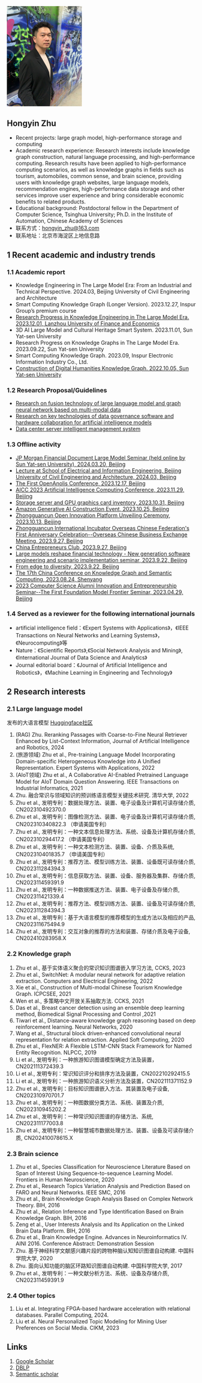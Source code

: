 <img src="pic/avater.jpg" width="200" />

## Hongyin Zhu

* Recent projects: large graph model, high-performance storage and computing
* Academic research experience: Research interests include knowledge graph construction, natural language processing, and high-performance computing. Research results have been applied to high-performance computing scenarios, as well as knowledge graphs in fields such as tourism, automobiles, common sense, and brain science, providing users with knowledge graph websites, large language models, recommendation engines, high-performance data storage and other services improve user experience and bring considerable economic benefits to related products.
* Educational background: Postdoctoral fellow in the Department of Computer Science, Tsinghua University; Ph.D. in the Institute of Automation, Chinese Academy of Sciences
* 联系方式：hongyin_zhu@163.com
* 联系地址：北京市海淀区上地信息路

## 1 Recent academic and industry trends

### 1.1 Academic report
* Knowledge Engineering in The Large Model Era: From an Industrial and Technical Perspective. 2024.03, Beijing University of Civil Engineering and Architecture
* Smart Computing Knowledge Graph (Longer Version). 2023.12.27, Inspur Group’s premium course
* [Research Progress in Knowledge Engineering in The Large Model Era. 2023.12.01, Lanzhou University of Finance and Economics](https://mp.weixin.qq.com/s?__biz=MzUzODA1Nzg1OA==&mid=2247523531&idx=1&sn=5381c5a6df3bb7a5e7873314febef1d9&chksm=fadf5126cda8d8305b812605530ea6aef55e69ca0605ae8db99ccdef2b2fe071f8f0c68def06&scene=27)
* 3D AI Large Model and Cultural Heritage Smart System. 2023.11.01, Sun Yat-sen University
* Research Progress on Knowledge Graphs in The Large Model Era. 2023.09.22, Sun Yat-sen University
* Smart Computing Knowledge Graph. 2023.09, Inspur Electronic Information Industry Co., Ltd.
* [Construction of Digital Humanities Knowledge Graph. 2022.10.05, Sun Yat-sen University](https://mp.weixin.qq.com/s?__biz=MzIyNTU2MTU2Mg==&mid=2247503871&idx=1&sn=56833448dcb3d92462ed0f212acc986d&chksm=e87f514adf08d85c7d90da4128781f97fd0afabd09105fffb3c1d2afa3d51d59609ec0ce3484&scene=27)

### 1.2 Research Proposal/Guidelines
* [Research on fusion technology of large language model and graph neural network based on multi-modal data](2024/doc/2024-02.pdf)
* [Research on key technologies of data governance software and hardware collaboration for artificial intelligence models](2024/doc/2023-08.pdf)
* [Data center server intelligent management system](2024/doc/2022-12.pdf)

### 1.3 Offline activity
* [JP Morgan Financial Document Large Model Seminar (held online by Sun Yat-sen University), 2024.03.20, Beijing](pic/2024/02.png)
* [Lecture at School of Electrical and Information Engineering, Beijing University of Civil Engineering and Architecture, 2024.03, Beijing](pic/2024/01.jpg)
* [The First OpenAnolis Conference, 2023.12.17, Beijing](pic/2023/13.jpeg)
* [AICC 2023 Artificial Intelligence Computing Conference, 2023.11.29, Beijing](pic/2023/12.jpg)
* [Storage server and GPU graphics card inventory, 2023.10.31, Beijing](pic/2023/11.jpg)
* [Amazon Generative AI Construction Event, 2023.10.25, Beijing](pic/2023/10.png)
* [Zhongguancun Open Innovation Platform Unveiling Ceremony, 2023.10.13, Beijing](pic/2023/20231013.png)
* [Zhongguancun International Incubator Overseas Chinese Federation's First Anniversary Celebration--Overseas Chinese Business Exchange Meeting, 2023.9.27, Beijing](pic/2023/09.jpg)
* [China Entrepreneurs Club, 2023.9.27, Beijing](pic/2023/04.jpg)
* [Large models reshape financial technology - New generation software engineering and scenario implementation seminar, 2023.9.22, Beijing](pic/2023/03.jpg)
* [From edge to diversity, 2023.9.22, Beijing](pic/2023/01.jpg)
* [The 17th China Conference on Knowledge Graph and Semantic Computing, 2023.08.24, Shenyang](pic/2023/02.jpg)
* [2023 Computer Science Alumni Innovation and Entrepreneurship Seminar--The First Foundation Model Frontier Seminar, 2023.04.29, Beijing](pic/2023/08.jpg)

### 1.4 Served as a reviewer for the following international journals

* artificial intelligence field：《Expert Systems with Applications》，《IEEE Transactions on Neural Networks and Learning Systems》，《Neurocomputing》等
* Nature：《Scientific Reports》,《Social Network Analysis and Mining》,《International Journal of Data Science and Analytics》
* Journal editorial board：《Journal of Artificial Intelligence and Robotics》，《Machine Learning in Engineering and Technology》

## 2 Research interests

### 2.1 Large language model

发布的大语言模型 [Huggingface社区](https://huggingface.co/hongyin)

1. (RAG) Zhu. Reranking Passages with Coarse-to-Fine Neural Retriever Enhanced by List-Context Information, Journal of Artificial Intelligence and Robotics, 2024
1. (旅游领域) Zhu et al., Pre-training Language Model Incorporating Domain-specific Heterogeneous Knowledge into A Unified Representation. Expert Systems with Applications, 2022  
1. (AIoT领域) Zhu et al., A Collaborative AI-Enabled Pretrained Language Model for AIoT Domain Question Answering. IEEE Transactions on Industrial Informatics, 2021  
1. Zhu. 融合常识与领域知识的预训练语言模型关键技术研究. 清华大学, 2022
1. Zhu et al., 发明专利：数据处理方法、装置、电子设备及计算机可读存储介质, CN202310492370.0  
1. Zhu et al., 发明专利：图像检测方法、装置、电子设备及计算机可读存储介质, CN202310340822.3 （申请美国专利）
5. Zhu et al., 发明专利：一种文本信息处理方法、系统、设备及计算机存储介质, CN202310294417.2 （申请美国专利）
6. Zhu et al., 发明专利：一种文本检测方法、装置、设备、介质及系统, CN202310401835.7 （申请美国专利）
8. Zhu et al., 发明专利：推荐方法、模型训练方法、装置、设备既可读存储介质, CN202311284394.3
9. Zhu et al., 发明专利：信息获取方法、装置、设备、服务器及集群、存储介质, CN202311459391.9
1. Zhu et al., 发明专利：一种数据推送方法、装置、电子设备及存储介质, CN202311421339.4
2. Zhu et al., 发明专利：推荐方法、模型训练方法、装置、设备及可读存储介质, CN202311284394.3
3. Zhu et al., 发明专利：基于大语言模型的推荐模型的生成方法以及相应的产品, CN202311675494.9
4. Zhu et al., 发明专利：交互对象的推荐的方法和装置、存储介质及电子设备, CN202410283958.X

### 2.2 Knowledge graph

1. Zhu et al., 基于实体语义聚合的常识知识图谱嵌入学习方法, CCKS, 2023
1. Zhu et al., SwitchNet: A modular neural network for adaptive relation extraction. Computers and Electrical Engineering, 2022  
2. Xie et al., Construction of Multi-modal Chinese Tourism Knowledge Graph. ICPCSEE, 2021  
3. Wen et al., 多策略中文开放关系抽取方法. CCKS, 2021  
7. Das et al., Breast cancer detection using an ensemble deep learning method, Biomedical Signal Processing and Control ,2021 
4. Tiwari et al., Distance-aware knowledge graph reasoning based on deep reinforcement learning. Neural Networks, 2020  
5. Wang et al., Structural block driven-enhanced convolutional neural representation for relation extraction. Applied Soft Computing, 2020
6. Zhu et al., FlexNER: A Flexible LSTM-CNN Stack Framework for Named Entity Recognition. NLPCC, 2019 
8. Li et al., 发明专利：一种旅游知识图谱模型确定方法及装置，CN202111372439.3
9. Li et al., 发明专利：常识知识评分和排序方法及装置，CN202210292415.5  
1. Li et al., 发明专利：一种旅游知识语义分析方法及装置，CN202111371152.9
2. Zhu et al., 发明专利：目标知识图谱嵌入方法、其装置及电子设备, CN202310970701.7
1. Zhu et al., 发明专利：一种图数据分类方法、系统、装置及介质, CN202310945202.2
3. Zhu et al., 发明专利：一种常识知识图谱的存储方法、系统, CN202311177003.8
4. Zhu et al., 发明专利：一种智慧城市数据处理方法、装置、设备及可读存储介质, CN202410078615.X

### 2.3 Brain science

1. Zhu et al., Species Classification for Neuroscience Literature Based on Span of Interest Using Sequence-to-sequence Learning Model. Frontiers in Human Neuroscience, 2020  
2. Zhu et al., Research Topics Variation Analysis and Prediction Based on FARO and Neural Networks. IEEE SMC, 2016
3. Zhu et al., Brain Knowledge Graph Analysis Based on Complex Network Theory. BIH, 2016  
4. Zhu et al., Relation Inference and Type Identification Based on Brain Knowledge Graph. BIH, 2016  
5. Zeng et al., User Interests Analysis and Its Application on the Linked Brain Data Platform. BIH, 2016  
6. Zhu et al., Brain Knowledge Engine. Advances in Neuroinformatics IV. AINI 2016. Conference Abstract: Demonstration Session  
1. Zhu. 基于神经科学文献感兴趣片段的跨物种脑认知知识图谱自动构建. 中国科学院大学, 2020
1. Zhu. 面向认知功能的脑区环路知识图谱自动构建. 中国科学院大学, 2017
7. Zhu et al., 发明专利：一种文献分析方法、系统、设备及存储介质, CN202311459391.9

### 2.4 Other topics

1. Liu et al. Integrating FPGA-based hardware acceleration with relational databases. Parallel Computing, 2024.
2. Liu et al. Neural Personalized Topic Modeling for Mining User Preferences on Social Media. CIKM, 2023

  
## Links
1. [Google Scholar](https://scholar.google.ru/citations?user=LXXoB3QAAAAJ&hl=en)
2. [DBLP](https://dblp.org/pid/186/4399.html)
3. [Semantic scholar](https://www.semanticscholar.org/author/Hongyin-Zhu/3465702)
